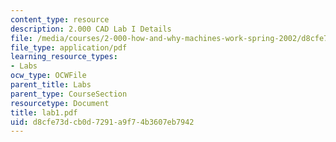 ```yaml
---
content_type: resource
description: 2.000 CAD Lab I Details
file: /media/courses/2-000-how-and-why-machines-work-spring-2002/d8cfe73dcb0d7291a9f74b3607eb7942_lab1.pdf
file_type: application/pdf
learning_resource_types:
- Labs
ocw_type: OCWFile
parent_title: Labs
parent_type: CourseSection
resourcetype: Document
title: lab1.pdf
uid: d8cfe73d-cb0d-7291-a9f7-4b3607eb7942
---
```

